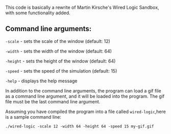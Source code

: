 This code is basically a rewrite of Martin Kirsche's Wired Logic Sandbox, with some functionality added.

## Command line arguments:
`-scale` <number> - sets the scale of the window (default: 12)

`-width` <number> - sets the width of the window (default: 64)

`-height` <number> - sets the height of the window (default: 64)

`-speed` <number> - sets the speed of the simulation (default: 15)

`-help` - displays the help message

In addition to the command line arguments, the program can load a gif file as a command line argument, and it will be loaded into the program. The gif file must be the last command line argument.

Assuming you have compiled the program into a file called `wired-logic`,here is a sample command line:

`./wired-logic -scale 12 -width 64 -height 64 -speed 15 my-gif.gif`

